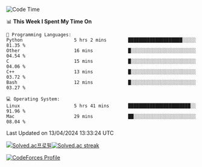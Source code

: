 
<!--START_SECTION:waka-->
![Code Time](http://img.shields.io/badge/Code%20Time-3%2C410%20hrs%2056%20mins-blue)

📊 **This Week I Spent My Time On** 

```text
💬 Programming Languages: 
Python                   5 hrs 2 mins        ████████████████████░░░░░   81.35 % 
Other                    16 mins             █░░░░░░░░░░░░░░░░░░░░░░░░   04.54 % 
C                        15 mins             █░░░░░░░░░░░░░░░░░░░░░░░░   04.06 % 
C++                      13 mins             █░░░░░░░░░░░░░░░░░░░░░░░░   03.72 % 
Bash                     12 mins             █░░░░░░░░░░░░░░░░░░░░░░░░   03.27 % 

💻 Operating System: 
Linux                    5 hrs 41 mins       ███████████████████████░░   91.96 % 
Mac                      29 mins             ██░░░░░░░░░░░░░░░░░░░░░░░   08.04 % 
```


 Last Updated on 13/04/2024 13:33:24 UTC
<!--END_SECTION:waka-->


[![Solved.ac프로필](http://mazassumnida.wtf/api/generate_badge?boj=hckim96)](https://solved.ac/hckim96)[![Solved.ac streak](http://mazandi.herokuapp.com/api?handle=hckim96&theme=dark)](https://solved.ac/hckim96)


[![CodeForces Profile](https://cf.leed.at?id=hckim96)](https://codeforces.com/profile/hckim96)


